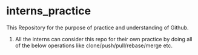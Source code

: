 # interns_practice
This Repository for the purpose of practice and understanding of Github.

1. All the interns can consider this repo for their own practice by doing all of the below operations like clone/push/pull/rebase/merge etc.
